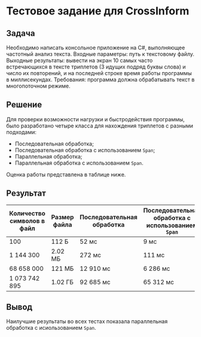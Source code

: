 # Тестовое задание для CrossInform

## Задача
Необходимо написать консольное приложение на C#, выполняющее частотный анализ текста.
Входные параметры: путь к текстовому файлу.
Выходные результаты: вывести на экран 10 самых часто встречающихся в тексте триплетов (3 идущих подряд буквы слова) и число их повторений, и на последней строке время работы программы в миллисекундах.
Требования: программа должна обрабатывать текст в многопоточном режиме.

## Решение
Для проверки возможности нагрузки и быстродействия программы, было разработано четыре класса для нахождения триплетов с разными подходами:
- Последовательная обработка;
- Последовательная обработка с использованием `Span`;
- Параллельная обработка;
- Параллельная обработка с использованием  `Span`.

Оценка работы представлена в таблице ниже.

## Результат 

| Количество символов в файл  | Размер файла | Последовательная обработка | Последовательная обработка с использованием `Span` | Параллельная обработка | Параллельная обработка с использованием  `Span` |
| ------------- | ------------- | ------------- | ------------- | ------------- | ------------- |
| 100  | 112 Б  | 52 мс | 9 мс | 46 мс | 5 мс |
| 1 144 300  | 2.02 МБ | 272 мс | 111 мс | 198 мс | 77 мс |
| 68 658 000  | 121 МБ | 12 910 мс | 6 286 мс | 3 592 мс | 2 426 мс |
| 1 073 742 895  | 1.02 ГБ | 92 685 мс | 65 312 мс | 32 956 мс | 27 259 мс |

## Вывод
Наилучшие результаты во всех тестах показала параллельная обработка с исиользованием `Span`.
